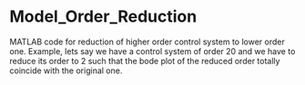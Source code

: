 # Model_Order_Reduction
MATLAB code for reduction of higher order control system to lower order one. Example,  lets say we have a control system of order 20 and we have to reduce its order to 2 such that the bode plot of the reduced order totally coincide with the original one.
